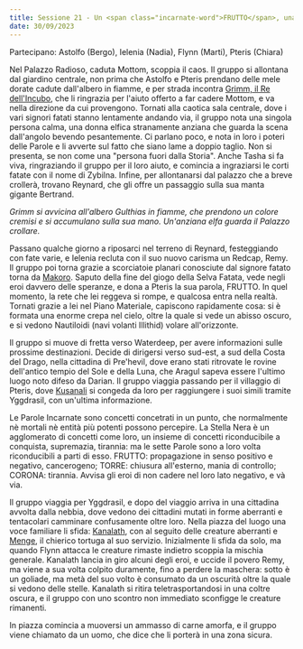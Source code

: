 ```yaml
---
title: Sessione 21 - Un <span class="incarnate-word">FRUTTO</span>, una crepa
date: 30/09/2023
---
```

Partecipano: Astolfo (Bergo), Ielenia (Nadia), Flynn (Marti), Pteris (Chiara)

Nel Palazzo Radioso, caduta Mottom, scoppia il caos. Il gruppo si allontana dal giardino centrale, non prima che Astolfo e Pteris prendano delle mele dorate cadute dall'albero in fiamme, e per strada incontra [Grimm, il Re dell'Incubo]({{site.baseurl}}/star/npc/feyshadow#grimm-re-dellincubo), che li ringrazia per l'aiuto offerto a far cadere Mottom, e va nella direzione da cui provengono.  Tornati alla caotica sala centrale, dove i vari signori fatati stanno lentamente andando via, il gruppo nota una singola persona calma, una donna elfica stranamente anziana che guarda la scena dall'angolo bevendo pesantemente. Ci parlano poco, e nota in loro i poteri delle Parole e li avverte sul fatto che siano lame a doppio taglio. Non si presenta, se non come una "persona fuori dalla Storia". Anche Tasha si fa viva, ringraziando il gruppo per il loro aiuto, e comincia a ingraziarsi le corti fatate con il nome di Zybilna. Infine, per allontanarsi dal palazzo che a breve crollerà, trovano Reynard, che gli offre un passaggio sulla sua manta gigante Bertrand.

*Grimm si avvicina all'albero Gulthias in fiamme, che prendono un colore cremisi e si accumulano sulla sua mano. Un'anziana elfa guarda il Palazzo crollare.*

Passano qualche giorno a riposarci nel terreno di Reynard, festeggiando con fate varie, e Ielenia recluta con il suo nuovo carisma un Redcap, Remy. Il gruppo poi torna grazie a scorciatoie planari conosciute dal signore fatato torna da [Makoro]({{site.baseurl}}/star/npc/heroes#makoro). Saputo della fine del giogo della Selva Fatata, vede negli eroi davvero delle speranze, e dona a Pteris la sua parola, <span class="incarnate-word">FRUTTO</span>. In quel momento, la rete che lei reggeva si rompe, e qualcosa entra nella realtà. Tornati grazie a lei nel Piano Materiale, capiscono rapidamente cosa: si è formata una enorme crepa nel cielo, oltre la quale si vede un abisso oscuro, e si vedono Nautiloidi (navi volanti Illithid) volare all'orizzonte.

Il gruppo si muove di fretta verso Waterdeep, per avere informazioni sulle prossime destinazioni. Decide di dirigersi verso sud-est, a sud della Costa del Drago, nella cittadina di Pre'hevil, dove erano stati ritrovate le rovine dell'antico tempio del Sole e della Luna, che Aragul sapeva essere l'ultimo luogo noto difeso da Darian. Il gruppo viaggia passando per il villaggio di Pteris, dove [Kusanali]({{site.baseurl}}/star/npc/primordial#kusanali) si congeda da loro per raggiungere i suoi simili tramite Yggdrasil, con un'ultima informazione. 

Le Parole Incarnate sono concetti concetrati in un punto, che normalmente nè mortali nè entità più potenti possono percepire. La Stella Nera è un agglomerato di concetti come loro, un insieme di concetti riconducibile a conquista, supremazia, tirannia: ma le sette Parole sono a loro volta riconducibili a parti di esso. <span class="incarnate-word">FRUTTO</span>: propagazione in senso positivo e negativo, cancerogeno; <span class="incarnate-word">TORRE</span>: chiusura all'esterno, mania di controllo; <span class="incarnate-word">CORONA</span>: tirannia. Avvisa gli eroi di non cadere nel loro lato negativo, e và via.

Il gruppo viaggia per Yggdrasil, e dopo del viaggio arriva in una cittadina avvolta dalla nebbia, dove vedono dei cittadini mutati in forme aberranti e tentacolari camminare confusamente oltre loro. Nella piazza del luogo una voce familiare li sfida: [Kanalath]({{site.baseurl}}/star/npc/evil#kanalath), con al seguito delle creature aberranti e [Menge]({{site.baseurl}}/star/npc/evil#menge), il chierico tortuga al suo servizio. Inizialmente li sfida da solo, ma quando Flynn attacca le creature rimaste indietro scoppia la mischia generale. Kanalath lancia in giro alcuni degli eroi, e uccide il povero Remy, ma viene a sua volta colpito duramente, fino a perdere la maschera: sotto è un goliade, ma metà del suo volto è consumato da un oscurità oltre la quale si vedono delle stelle. Kanalath si ritira teletrasportandosi in una coltre oscura, e il gruppo con uno scontro non immediato sconfigge le creature rimanenti.

In piazza comincia a muoversi un ammasso di carne amorfa, e il gruppo viene chiamato da un uomo, che dice che li porterà in una zona sicura.